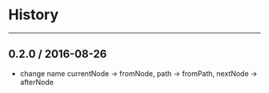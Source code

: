 # History
----

## 0.2.0 / 2016-08-26

- change name currentNode -> fromNode, path -> fromPath, nextNode -> afterNode